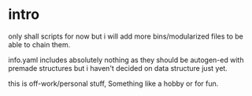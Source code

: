 # intro

only shall scripts for now but i will add more bins/modularized files to be able to chain them. 

info.yaml includes absolutely nothing as they should be autogen-ed with premade structures but i haven't decided on data structure just yet. 

this is off-work/personal stuff, Something like a hobby or for fun. 